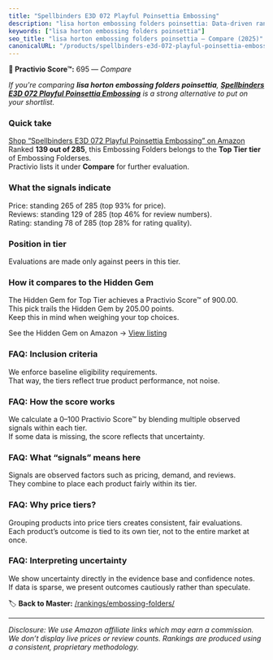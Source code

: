 ```yaml
---
title: "Spellbinders E3D 072 Playful Poinsettia Embossing"
description: "lisa horton embossing folders poinsettia: Data-driven ranking using the Practivio Score™. Positioned by quality, value, demand, findability, momentum."
keywords: ["lisa horton embossing folders poinsettia"]
seo_title: "lisa horton embossing folders poinsettia — Compare (2025)"
canonicalURL: "/products/spellbinders-e3d-072-playful-poinsettia-embossing-B0CK9GP8BJ/"
---
```


**🛒 Practivio Score™:** 695 — _Compare_


*If you're comparing **lisa horton embossing folders poinsettia**, **[Spellbinders E3D 072 Playful Poinsettia Embossing](https://www.amazon.com/dp/B0CK9GP8BJ?tag=practivio-20)** is a strong alternative to put on your shortlist.*
### Quick take
[Shop “Spellbinders E3D 072 Playful Poinsettia Embossing” on Amazon](https://www.amazon.com/dp/B0CK9GP8BJ?tag=practivio-20)
Ranked **139 out of 285**, this Embossing Folders belongs to the **Top Tier tier** of Embossing Folderses.  
Practivio lists it under **Compare** for further evaluation.

### What the signals indicate
Price: standing 265 of 285 (top 93% for price).  
Reviews: standing 129 of 285 (top 46% for review numbers).  
Rating: standing 78 of 285 (top 28% for rating quality).  

### Position in tier
Evaluations are made only against peers in this tier.

### How it compares to the Hidden Gem
The Hidden Gem for Top Tier achieves a Practivio Score™ of 900.00.  
This pick trails the Hidden Gem by 205.00 points.  
Keep this in mind when weighing your top choices.  

See the Hidden Gem on Amazon → [View listing](https://www.amazon.com/dp/B001BDI70A?tag=practivio-20)

### FAQ: Inclusion criteria
We enforce baseline eligibility requirements.  
That way, the tiers reflect true product performance, not noise.

### FAQ: How the score works
We calculate a 0–100 Practivio Score™ by blending multiple observed signals within each tier.  
If some data is missing, the score reflects that uncertainty.

### FAQ: What “signals” means here
Signals are observed factors such as pricing, demand, and reviews.  
They combine to place each product fairly within its tier.

### FAQ: Why price tiers?
Grouping products into price tiers creates consistent, fair evaluations.  
Each product’s outcome is tied to its own tier, not to the entire market at once.

### FAQ: Interpreting uncertainty
We show uncertainty directly in the evidence base and confidence notes.  
If data is sparse, we present outcomes cautiously rather than speculate.

<!-- Missing template for Compare/CompareWithinPriceClass -->


🏷️ **Back to Master:** [/rankings/embossing-folders/](/rankings/embossing-folders/)

---
_Disclosure: We use Amazon affiliate links which may earn a commission. We don’t display live prices or review counts. Rankings are produced using a consistent, proprietary methodology._
